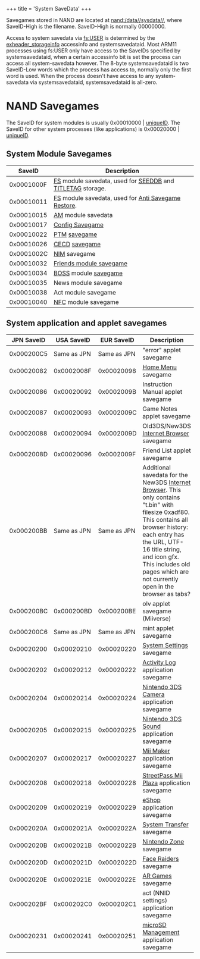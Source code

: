 +++
title = 'System SaveData'
+++

Savegames stored in NAND are located at [nand:/data/<ID0>/sysdata/<SaveID-Low>/<SaveID-High>](Flash_Filesystem "wikilink"), where SaveID-High is the filename. SaveID-High is normally 00000000.

Access to system savedata via [fs:USER](Filesystem_services "wikilink") is determined by the [exheader_storageinfo](NCCH#cxi "wikilink") accessinfo and systemsavedataid. Most ARM11 processes using fs:USER only have access to the SaveIDs specified by systemsavedataid, when a certain accessinfo bit is set the process can access all system-savedata however. The 8-byte systemsavedataid is two SaveID-Low words which the process has access to, normally only the first word is used. When the process doesn't have access to any system-savedata via systemsavedataid, systemsavedataid is all-zero.

# NAND Savegames

The SaveID for system modules is usually 0x00010000 \| [uniqueID](Titles "wikilink"). The SaveID for other system processes (like applications) is 0x00020000 \| [uniqueID](Titles "wikilink").

## System Module Savegames

| SaveID | Description |
|----|----|
| 0x0001000F | [FS](Filesystem_services "wikilink") module savedata, used for [SEEDDB](Filesystem_services#seeddb "wikilink") and [TITLETAG](Filesystem_services#titletag_database "wikilink") storage. |
| 0x00010011 | [FS](Filesystem_services "wikilink") module savedata, used for [Anti Savegame Restore](Filesystem_services#anti_savegame_restore "wikilink"). |
| 0x00010015 | [AM](Application_Manager_Services "wikilink") module savedata |
| 0x00010017 | [Config Savegame](Config_Savegame "wikilink") |
| 0x00010022 | [PTM](PTM "wikilink") [savegame](PTM_Savegame "wikilink") |
| 0x00010026 | [CECD](StreetPass "wikilink") [savegame](CECD_Savegame "wikilink") |
| 0x0001002C | [NIM](NIM_Services "wikilink") savegame |
| 0x00010032 | [Friends module savegame](FRD_Savegame "wikilink") |
| 0x00010034 | [BOSS](SpotPass "wikilink") module [savegame](BOSS_Savegame "wikilink") |
| 0x00010035 | News module savegame |
| 0x00010038 | Act module savegame |
| 0x00010040 | [NFC](NFC_Services "wikilink") module savegame |

## System application and applet savegames

| JPN SaveID | USA SaveID | EUR SaveID | Description |
|----|----|----|----|
| 0x000200C5 | Same as JPN | Same as JPN | "error" applet savegame |
| 0x00020082 | 0x0002008F | 0x00020098 | [Home Menu](Home_Menu "wikilink") savegame |
| 0x00020086 | 0x00020092 | 0x0002009B | Instruction Manual applet savegame |
| 0x00020087 | 0x00020093 | 0x0002009C | Game Notes applet savegame |
| 0x00020088 | 0x00020094 | 0x0002009D | Old3DS/New3DS [Internet Browser](Internet_Browser "wikilink") savegame |
| 0x0002008D | 0x00020096 | 0x0002009F | Friend List applet savegame |
| 0x000200BB | Same as JPN | Same as JPN | Additional savedata for the New3DS [Internet Browser](Internet_Browser "wikilink"). This only contains "t.bin" with filesize 0xadf80. This contains all browser history: each entry has the URL, UTF-16 title string, and icon gfx. This includes old pages which are not currently open in the browser as tabs? |
| 0x000200BC | 0x000200BD | 0x000200BE | olv applet savegame (Miiverse) |
| 0x000200C6 | Same as JPN | Same as JPN | mint applet savegame |
| 0x00020200 | 0x00020210 | 0x00020220 | [System Settings](System_Settings "wikilink") savegame |
| 0x00020202 | 0x00020212 | 0x00020222 | [Activity Log](Activity_Log "wikilink") application savegame |
| 0x00020204 | 0x00020214 | 0x00020224 | [Nintendo 3DS Camera](Nintendo_3DS_Camera "wikilink") application savegame |
| 0x00020205 | 0x00020215 | 0x00020225 | [Nintendo 3DS Sound](Nintendo_3DS_Sound "wikilink") application savegame |
| 0x00020207 | 0x00020217 | 0x00020227 | [Mii Maker](Mii_Maker "wikilink") application savegame |
| 0x00020208 | 0x00020218 | 0x00020228 | [StreetPass Mii Plaza](StreetPass_Mii_Plaza "wikilink") application savegame |
| 0x00020209 | 0x00020219 | 0x00020229 | [eShop](eShop "wikilink") application savegame |
| 0x0002020A | 0x0002021A | 0x0002022A | [System Transfer](System_Transfer "wikilink") savegame |
| 0x0002020B | 0x0002021B | 0x0002022B | [Nintendo Zone](Nintendo_Zone "wikilink") savegame |
| 0x0002020D | 0x0002021D | 0x0002022D | [Face Raiders](Face_Raiders "wikilink") savegame |
| 0x0002020E | 0x0002021E | 0x0002022E | [AR Games](AR_Games "wikilink") savegame |
| 0x000202BF | 0x000202C0 | 0x000202C1 | act (NNID settings) application savegame |
| 0x00020231 | 0x00020241 | 0x00020251 | [microSD Management](microSD_Management "wikilink") application savegame |

